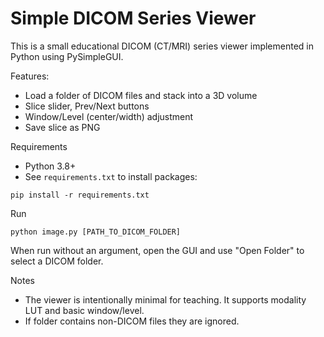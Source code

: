 # Simple DICOM Series Viewer

This is a small educational DICOM (CT/MRI) series viewer implemented in Python using PySimpleGUI.

Features:

- Load a folder of DICOM files and stack into a 3D volume
- Slice slider, Prev/Next buttons
- Window/Level (center/width) adjustment
- Save slice as PNG

Requirements

- Python 3.8+
- See `requirements.txt` to install packages:

```
pip install -r requirements.txt
```

Run

```
python image.py [PATH_TO_DICOM_FOLDER]
```

When run without an argument, open the GUI and use "Open Folder" to select a DICOM folder.

Notes

- The viewer is intentionally minimal for teaching. It supports modality LUT and basic window/level.
- If folder contains non-DICOM files they are ignored.

